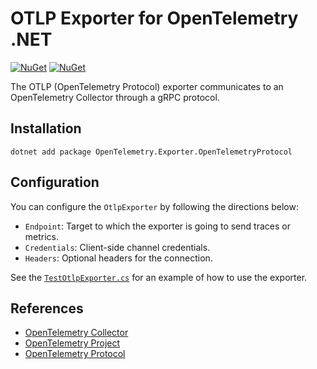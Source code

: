 # OTLP Exporter for OpenTelemetry .NET

[![NuGet](https://img.shields.io/nuget/v/OpenTelemetry.Exporter.OpenTelemetryProtocol.svg)](https://www.nuget.org/packages/OpenTelemetry.Exporter.OpenTelemetryProtocol)
[![NuGet](https://img.shields.io/nuget/dt/OpenTelemetry.Exporter.OpenTelemetryProtocol.svg)](https://www.nuget.org/packages/OpenTelemetry.Exporter.OpenTelemetryProtocol)

The OTLP (OpenTelemetry Protocol) exporter communicates to an OpenTelemetry
Collector through a gRPC protocol.

## Installation

```shell
dotnet add package OpenTelemetry.Exporter.OpenTelemetryProtocol
```

## Configuration

You can configure the `OtlpExporter` by following the directions below:

* `Endpoint`: Target to which the exporter is going to send traces or metrics.
* `Credentials`: Client-side channel credentials.
* `Headers`: Optional headers for the connection.

See the
[`TestOtlpExporter.cs`](../../samples/Exporters/Console/TestOtlpExporter.cs) for an example of how to use the exporter.

## References

* [OpenTelemetry
  Collector](https://github.com/open-telemetry/opentelemetry-collector)
* [OpenTelemetry Project](https://opentelemetry.io/)
* [OpenTelemetry
  Protocol](https://github.com/open-telemetry/opentelemetry-proto)
  
